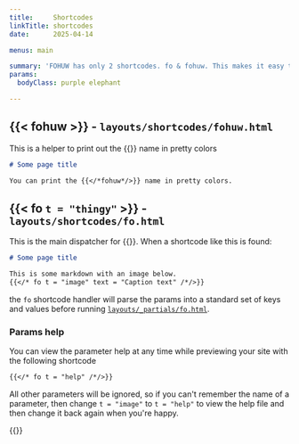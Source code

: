```yaml
---
title:     Shortcodes
linkTitle: shortcodes
date:      2025-04-14

menus: main

summary: 'FOHUW has only 2 shortcodes. fo & fohuw. This makes it easy to remember.'
params:
  bodyClass: purple elephant

---
```


## {{&lt; fohuw >}} - `layouts/shortcodes/fohuw.html`

This is a helper to print out the {{<fohuw>}} name in pretty colors

```markdown  {linenos=inline}
# Some page title

You can print the {{</*fohuw*/>}} name in pretty colors.
```

## {{&lt; fo `t = "thingy"` >}} -  `layouts/shortcodes/fo.html`

This is the main dispatcher for {{<fohuw>}}. When a shortcode like this is found:

```markdown  {linenos=inline}
# Some page title

This is some markdown with an image below.
{{</* fo t = "image" text = "Caption text" /*/>}}
```

the `fo` shortcode handler will parse the params into a standard set of keys and values before
running [`layouts/_partials/fo.html`](/doc-tool-partials).

### Params help

You can view the parameter help at any time while previewing your site with the following shortcode

```markdown  {linenos=inline}
{{</* fo t = "help" /*/>}}
```

All other parameters will be ignored, so if you can't remember the name of a parameter, then change `t = "image"` to
`t = "help"` to view the help file and then change it back again when you're happy.

{{<fo t = "help"/>}}